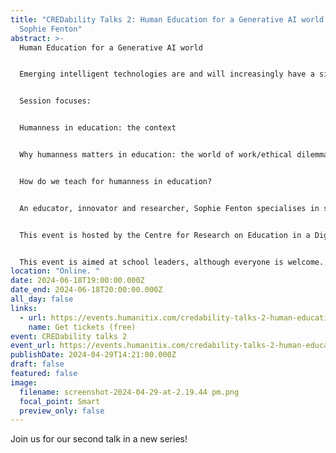 ```yaml
---
title: "CREDability Talks 2: Human Education for a Generative AI world with Dr
  Sophie Fenton"
abstract: >-
  Human Education for a Generative AI world   


  Emerging intelligent technologies are and will increasingly have a significant impact on how we learn and work as human beings in a mixed and immersive world. In this session for school leaders, Sophie draws on a unique blend of pedagogy, workplace trends and AI ethics to explore why humanness in education matters through a blend of ethical dilemmas and workplace trends. During the session, you will also learn about how we can teach for humanness through education approaches. In this interactive session, school leaders will engage with some key questions for our times: what does it mean to be human in an AI world? How do we educate today’s learners for thriving as humans in an AI workplace?  


  Session focuses: 


  Humanness in education: the context 


  Why humanness matters in education: the world of work/ethical dilemmas 


  How do we teach for humanness in education? 


  An educator, innovator and researcher, Sophie Fenton specialises in school design, curriculum adaptation and pedagogy innovation. After an extensive career in teaching and learning, she went onto co-found and lead an innovative school in Williamstown in 2016. A multi-award winning educator, Sophie has completed a PhD in the Faculty of Education at Monash Uni, with a pedagogical focus on human-centred learning for the emerging cyber-physical world. Highly experienced in ways of work as well as learning and teaching, as a Workplace & Education Strategist at Amicus, Sophie offers a unique blend of the futures of work and education expertise. 


  This event is hosted by the Centre for Research on Education in a Digital Society (CREDS), part of UTS. This event is part of the CREDability Talks series. In 2024, these talks are going to focus on Artificial Intelligence and education. Make sure you follow CREDS for more information. 


  This event is aimed at school leaders, although everyone is welcome. 
location: "Online. "
date: 2024-06-18T19:00:00.000Z
date_end: 2024-06-18T20:00:00.000Z
all_day: false
links:
  - url: https://events.humanitix.com/credability-talks-2-human-education-for-a-generative-ai-world
    name: Get tickets (free)
event: CREDability talks 2
event_url: https://events.humanitix.com/credability-talks-2-human-education-for-a-generative-ai-world
publishDate: 2024-04-29T14:21:00.000Z
draft: false
featured: false
image:
  filename: screenshot-2024-04-29-at-2.19.44 pm.png
  focal_point: Smart
  preview_only: false
---
```

Join us for our second talk in a new series!
